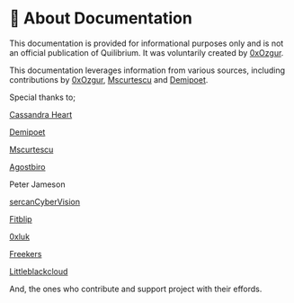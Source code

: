 # 🙎 About Documentation

This documentation is provided for informational purposes only and is not an official publication of Quilibrium. It was voluntarily created by [0xOzgur](https://github.com/0xOzgur).&#x20;

This documentation leverages information from various sources, including contributions by [0xOzgur](https://github.com/0xOzgur), [Mscurtescu](https://github.com/mscurtescu) and [Demipoet](https://github.com/demipoet/).

Special thanks to;

[Cassandra Heart](https://github.com/CassOnMars)

[Demipoet](https://github.com/demipoet/)

[Mscurtescu](https://github.com/mscurtescu)

[Agostbiro](https://github.com/agostbiro)

Peter Jameson

[sercanCyberVision](https://github.com/sercanCyberVision)

[Fitblip](https://github.com/Fitblip)

[0xluk](https://github.com/0xluk)

[Freekers](https://github.com/Freekers)

[Littleblackcloud](https://github.com/littleblackcloud)

And, the ones who contribute and support project with their effords.
